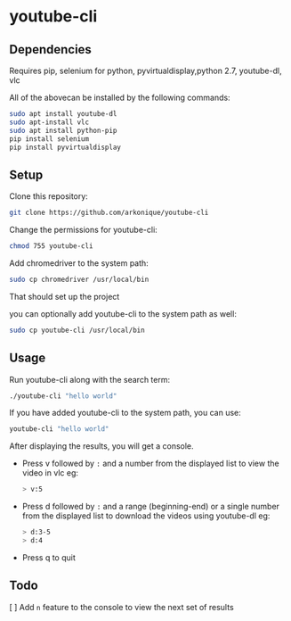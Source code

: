 # youtube-cli

## Dependencies

Requires pip, selenium for python, pyvirtualdisplay,python 2.7, youtube-dl, vlc

All of the abovecan be installed by the following commands:

```bash
sudo apt install youtube-dl
sudo apt-install vlc
sudo apt install python-pip
pip install selenium
pip install pyvirtualdisplay
```

## Setup

Clone this repository: 

```bash
git clone https://github.com/arkonique/youtube-cli
```

Change the permissions for youtube-cli:

```bash
chmod 755 youtube-cli
```

Add chromedriver to the system path:

```bash
sudo cp chromedriver /usr/local/bin
```

That should set up the project

you can optionally add youtube-cli to the system path as well:

```bash
sudo cp youtube-cli /usr/local/bin
```

## Usage

Run youtube-cli along with the  search term:

```bash
./youtube-cli "hello world"
```

If you have added youtube-cli to the system path, you can use:

```bash
youtube-cli "hello world"
```

After displaying the results, you will get a console.

- Press v followed by `:` and a number from the displayed list to view the video in vlc
	eg: 

	```bash
	> v:5
	```

- Press d followed by `:` and a range (beginning-end) or a single number from the displayed list to download the videos using youtube-dl
	eg:

	```bash
	> d:3-5
	> d:4
	```

- Press q to quit

## Todo

[ ] Add `n` feature to the console to view the next set of results